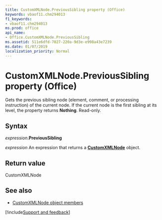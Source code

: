 ```yaml
---
title: CustomXMLNode.PreviousSibling property (Office)
keywords: vbaof11.chm294013
f1_keywords:
- vbaof11.chm294013
ms.prod: office
api_name:
- Office.CustomXMLNode.PreviousSibling
ms.assetid: 511e6dfd-7027-220a-9d3e-e998a43e7239
ms.date: 01/07/2019
localization_priority: Normal
---
```



# CustomXMLNode.PreviousSibling property (Office)

Gets the previous sibling node (element, comment, or processing instruction) of the current node. If the current node is the first sibling at its level, the property returns **Nothing**. Read-only.


## Syntax

_expression_.**PreviousSibling**

_expression_ An expression that returns a **[CustomXMLNode](Office.CustomXMLNode.md)** object.


## Return value

CustomXMLNode


## See also

- [CustomXMLNode object members](overview/library-reference/customxmlnode-members-office.md)

[!include[Support and feedback](~/includes/feedback-boilerplate.md)]